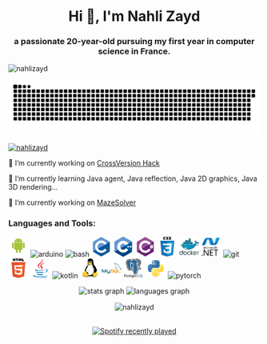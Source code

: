 <div align="center">
  <h1>Hi 🖖, I'm Nahli Zayd</h1>
  <h3>a passionate 20-year-old pursuing my first year in computer science in France.</h3>

  <p align="left"> <img src="https://komarev.com/ghpvc/?username=nahlizayd&label=Profile%20views&color=0e75b6&style=flat" alt="nahlizayd" /> </p>
  
  <img src="https://raw.githubusercontent.com/NahliZayd/NahliZayd/main/snake.svg" alt="Snake animation" />
  
  <p align="left"> <a href="https://github.com/ryo-ma/github-profile-trophy"><img src="https://github-profile-trophy.vercel.app/?username=nahlizayd" alt="nahlizayd" /></a> </p>

  <p align="left">🔭 I’m currently working on <a href="https://github.com/NahliZayd/CrossVersionHack">CrossVersion Hack</a></p>

  <p align="left">🌱 I’m currently learning Java agent, Java reflection, Java 2D graphics, Java 3D rendering...</p>

  <p align="left">🔭 I’m currently working on <a href="https://github.com/NahliZayd/MazeSolver">MazeSolver</a></p>

  <p align="left">
  </p>

  <h3 align="left">Languages and Tools:</h3>
  <p align="left">
    <img src="https://raw.githubusercontent.com/devicons/devicon/master/icons/android/android-original-wordmark.svg" alt="android" width="40" height="40"/>
    <img src="https://cdn.worldvectorlogo.com/logos/arduino-1.svg" alt="arduino" width="40" height="40"/>
    <img src="https://www.vectorlogo.zone/logos/gnu_bash/gnu_bash-icon.svg" alt="bash" width="40" height="40"/>
    <img src="https://raw.githubusercontent.com/devicons/devicon/master/icons/c/c-original.svg" alt="c" width="40" height="40"/>
    <img src="https://raw.githubusercontent.com/devicons/devicon/master/icons/cplusplus/cplusplus-original.svg" alt="cplusplus" width="40" height="40"/>
    <img src="https://raw.githubusercontent.com/devicons/devicon/master/icons/csharp/csharp-original.svg" alt="csharp" width="40" height="40"/>
    <img src="https://raw.githubusercontent.com/devicons/devicon/master/icons/css3/css3-original-wordmark.svg" alt="css3" width="40" height="40"/>
    <img src="https://raw.githubusercontent.com/devicons/devicon/master/icons/docker/docker-original-wordmark.svg" alt="docker" width="40" height="40"/>
    <img src="https://raw.githubusercontent.com/devicons/devicon/master/icons/dot-net/dot-net-original-wordmark.svg" alt="dotnet" width="40" height="40"/>
    <img src="https://www.vectorlogo.zone/logos/git-scm/git-scm-icon.svg" alt="git" width="40" height="40"/>
    <img src="https://raw.githubusercontent.com/devicons/devicon/master/icons/html5/html5-original-wordmark.svg" alt="html5" width="40" height="40"/>
    <img src="https://raw.githubusercontent.com/devicons/devicon/master/icons/java/java-original.svg" alt="java" width="40" height="40"/>
    <img src="https://www.vectorlogo.zone/logos/kotlinlang/kotlinlang-icon.svg" alt="kotlin" width="40" height="40"/>
    <img src="https://raw.githubusercontent.com/devicons/devicon/master/icons/linux/linux-original.svg" alt="linux" width="40" height="40"/>
    <img src="https://raw.githubusercontent.com/devicons/devicon/master/icons/mysql/mysql-original-wordmark.svg" alt="mysql" width="40" height="40"/>
    <img src="https://raw.githubusercontent.com/devicons/devicon/master/icons/postgresql/postgresql-original-wordmark.svg" alt="postgresql" width="40" height="40"/>
    <img src="https://raw.githubusercontent.com/devicons/devicon/master/icons/python/python-original.svg" alt="python" width="40" height="40"/>
    <img src="https://www.vectorlogo.zone/logos/pytorch/pytorch-icon.svg" alt="pytorch" width="40" height="40"/>
  </p>




 


  <div align="center">
    <img src="https://github-readme-stats.vercel.app/api?username=NahliZayd&hide_title=false&hide_rank=false&show_icons=true&include_all_commits=true&count_private=true&disable_animations=false&theme=dracula&locale=en&hide_border=false" height="150" alt="stats graph"  />
    <img src="https://github-readme-stats.vercel.app/api/top-langs?username=NahliZayd&locale=en&hide_title=false&layout=compact&card_width=320&langs_count=5&theme=merko&hide_border=false" height="150" alt="languages graph"  />
     <p><img align="center" src="https://github-readme-streak-stats.herokuapp.com/?user=nahlizayd&" alt="nahlizayd" /></p>
  </div>




  <div align="left">
  </div>

  <br clear="both">



  <div align="center">
    <a href="https://open.spotify.com/user/ImZedd">
      <img src="https://spotify-recently-played-readme.vercel.app/api?user=31yf7isy5lt7z4vj7zijtxu36qvm" alt="Spotify recently played">
    </a>
  </div>
</div>
